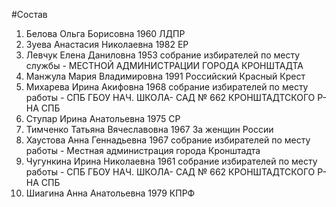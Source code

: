 #Состав
1. Белова Ольга Борисовна 1960 ЛДПР
2. Зуева Анастасия Николаевна 1982 ЕР
3. Левчук Елена Даниловна 1953 собрание избирателей по месту службы - МЕСТНОЙ АДМИНИСТРАЦИИ ГОРОДА КРОНШТАДТА
4. Манжула Мария Владимировна 1991 Российский Красный Крест
5. Михарева Ирина Акифовна 1968 собрание избирателей по месту работы - СПБ ГБОУ НАЧ. ШКОЛА- САД № 662 КРОНШТАДТСКОГО Р-НА СПБ
6. Ступар Ирина Анатольевна 1975 СР
7. Тимченко Татьяна Вячеславовна 1967 За женщин России
8. Хаустова Анна Геннадьевна 1967 собрание избирателей по месту работы - Местная администрация города Кронштадта
9. Чугункина Ирина Николаевна 1961 собрание избирателей по месту работы - СПБ ГБОУ НАЧ. ШКОЛА- САД № 662 КРОНШТАДТСКОГО Р-НА СПБ
10. Шиагина Анна Анатольевна 1979 КПРФ
